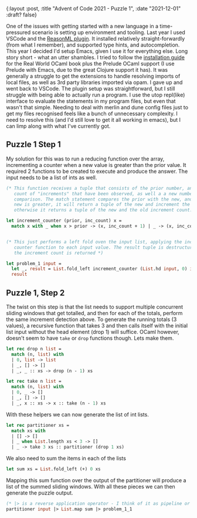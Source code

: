 {:layout :post, :title "Advent of Code 2021 - Puzzle 1", :date "2021-12-01" :draft? false}

One of the issues with getting started with a new language in a time-pressured scenario is setting up environment and tooling. Last year I used VSCode and the [ReasonML plugin](https://github.com/reasonml-editor/vscode-reasonml). It installed relatively straight-forwardly (from what I remember), and supported type hints, and autocompletion. This year I decided I'd setup Emacs, given I use it for everything else. Long story short - what an utter shambles. I tried to follow the [installation guide](https://dev.realworldocaml.org/install.html) for the Real World OCaml book plus the Prelude OCaml support (I use Prelude with Emacs, due to the great Clojure support it has). It was generally a struggle to get the extensions to handle resolving imports of local files, as well as 3rd party libraries imported via opam. I gave up and went back to VSCode. The plugin setup was straightforward, but I still struggle with being able to actually run a program. I use the utop repl(like) interface to evaluate the statements in my program files, but even that wasn't that simple. Needing to deal with merlin and dune config files just to get my files recognised feels like a bunch of unnecessary complexity. I need to resolve this (and I'd still love to get it all working in emacs), but I can limp along with what I've currently got.

## Puzzle 1 Step 1

My solution for this was to run a reducing function over the array, incrementing a counter when a new value is greater than the prior value. It required 2 functions to be created to execute and produce the answer. The input needs to be a list of ints as well.

``` ocaml
(* This function receives a tuple that consists of the prior number, and the
   count of "increments" that have been observed, as well a a new number for
   comparison. The match statement compares the prior with the new, and if the
   new is greater, it will return a tuple of the new and increment the count,
   otherwise it returns a tuple of the new and the old increment count. *)

let increment_counter (prior, inc_count) x =
  match x with _ when x > prior -> (x, inc_count + 1) | _ -> (x, inc_count)


(* This just performs a left fold oven the input list, applying the increment
   counter function to each input value. The result tuple is destructured and
   the increment count is returned *)

let problem_1 input =
  let _, result = List.fold_left increment_counter (List.hd input, 0) input in
  result
```

## Puzzle 1, Step 2

The twist on this step is that the list needs to support multiple concurrent sliding windows that get totalled, and then for each of the totals, perform the same increment detection above. To generate the running totals (3 values), a recursive function that takes 3 and then calls itself with the initial list input without the head element (drop 1) will suffice. OCaml however, doesn't seem to have `take` or `drop` functions though. Lets make them.

``` ocaml
let rec drop n list =
  match (n, list) with
  | 0, list -> list
  | _, [] -> []
  | _, _ :: xs -> drop (n - 1) xs

let rec take n list =
  match (n, list) with
  | 0, _ -> []
  | _, [] -> []
  | _, x :: xs -> x :: take (n - 1) xs
```

With these helpers we can now generate the list of int lists.

``` ocaml
let rec partitioner xs =
  match xs with
  | [] -> []
  | _ when List.length xs < 3 -> []
  | _ -> take 3 xs :: partitioner (drop 1 xs)
```

We also need to sum the items in each of the lists

``` ocaml
let sum xs = List.fold_left (+) 0 xs
```

Mapping this sum function over the output of the partitioner will produce a list of the summed sliding windows. With all these pieces we can then generate the puzzle output.

``` ocaml
(* |> is a reverse application operator - I think of it as pipeline or threading *)
partitioner input |> List.map sum |> problem_1_1
```
